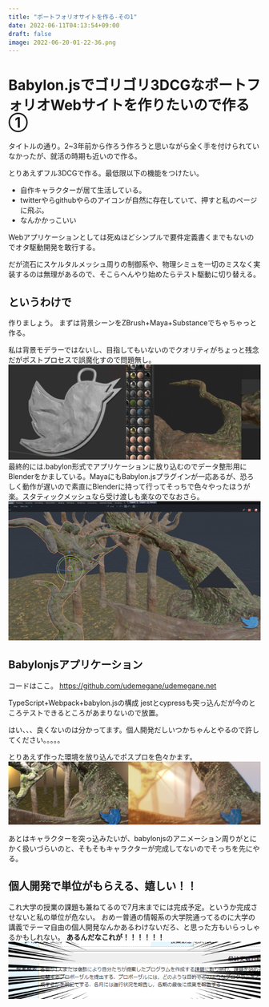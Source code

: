 ```yaml
---
title: "ポートフォリオサイトを作る-その1"
date: 2022-06-11T04:13:54+09:00
draft: false
image: 2022-06-20-01-22-36.png
---
```

# Babylon.jsでゴリゴリ3DCGなポートフォリオWebサイトを作りたいので作る①
タイトルの通り。2~3年前から作ろう作ろうと思いながら全く手を付けられていなかったが、就活の時期も近いので作る。

とりあえずフル3DCGで作る。最低限以下の機能をつけたい。
- 自作キャラクターが居て生活している。
- twitterやらgithubやらのアイコンが自然に存在していて、押すと私のページに飛ぶ。
- なんかかっこいい

Webアプリケーションとしては死ぬほどシンプルで要件定義書くまでもないのでオタ駆動開発を敢行する。  

だが流石にスケルタルメッシュ周りの制御系や、物理シミュを一切のミスなく実装するのは無理があるので、そこらへんやり始めたらテスト駆動に切り替える。

## というわけで
作りましょう。
まずは背景シーンをZBrush+Maya+Substanceでちゃちゃっと作る。

私は背景モデラーではないし、目指してもいないのでクオリティがちょっと残念だがポストプロセスで誤魔化すので問題無し。
![](2022-06-20-01-19-12.png)
最終的には.babylon形式でアプリケーションに放り込むのでデータ整形用にBlenderをかましている。MayaにもBabylon.jsプラグインが一応あるが、恐ろしく動作が遅いので素直にBlenderに持って行ってそっちで色々やったほうが楽。スタティックメッシュなら受け渡しも楽なのでなおさら。
![](2022-06-20-01-00-36.png)

## Babylonjsアプリケーション
コードはここ。
https://github.com/udemegane/udemegane.net

TypeScript+Webpack+babylon.jsの構成
jestとcypressも突っ込んだが今のところテストできるところがあまりないので放置。

はい、、、良くないのは分かってます。個人開発だしいつかちゃんとやるので許してください。。。。。

とりあえず作った環境を放り込んでポスプロを色々かます。
![](2022-06-20-01-05-07.png)

あとはキャラクターを突っ込みたいが、babylonjsのアニメーション周りがとにかく扱いづらいのと、そもそもキャラクターが完成してないのでそっちを先にやる。


## 個人開発で単位がもらえる、嬉しい！！
これ大学の授業の課題も兼ねてるので7月末までには完成予定。というか完成させないと私の単位が危ない。
おめー普通の情報系の大学院通ってるのに大学の講義でテーマ自由の個人開発なんかあるわけないだろ、と思った方もいらっしゃるかもしれない。
**あるんだなこれが！！！！！！**
![](2022-06-20-01-13-22.png)

